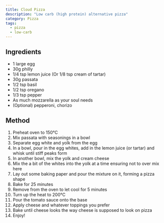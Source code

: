 ```yaml
---
title: Cloud Pizza
description: "Low carb (high protein) alternative pizza"
category: Pizza
tags:
  - pizza
  - low-carb
---
```


## Ingredients

- 1 large egg
- 30g philly
- 1/4 tsp lemon juice (Or 1/8 tsp cream of tartar)
- 30g passata
- 1/2 tsp basil
- 1/2 tsp oregano
- 1/3 tsp pepper
- As much mozzarella as your soul needs
- (Optional) pepperoni, chorizo

## Method

1. Preheat oven to 150°C
2. Mix passata with seasonings in a bowl
3. Separate egg white and yolk from the egg
4. In a bowl, pour in the egg whites, add in the lemon juice (or tartar) and whisk until stiff peaks form
5. In another bowl, mix the yolk and cream cheese
6. Mix the a bit of the whites into the yolk at a time ensuring not to over mix here
7. Lay out some baking paper and pour the mixture on it, forming a pizza shape
8. Bake for 25 minutes
9. Remove from the oven to let cool for 5 minutes
10. Turn up the heat to 200°C
11. Pour the tomato sauce onto the base
12. Apply cheese and whatever toppings you prefer
13. Bake until cheese looks the way cheese is supposed to look on pizza
14. Enjoy!
